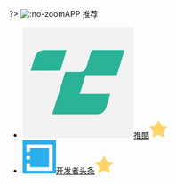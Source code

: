 ?> ![](https://notes.abelsu7.top/_media/appstore.svg ':no-zoom')APP 推荐

* [![](logo/tuicool.png ':size=16')推酷![](logo/star.svg)](https://www.tuicool.com/)
* [![](logo/toutiao.png ':size=16')开发者头条![](logo/star.svg)](https://toutiao.io/)